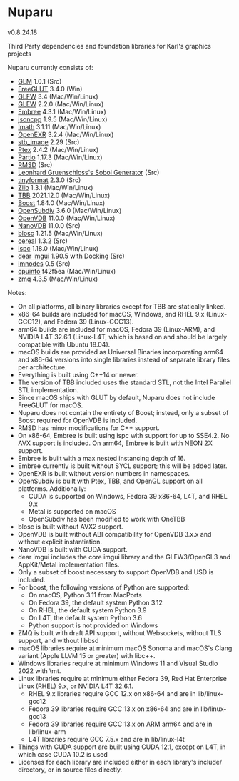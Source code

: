 Nuparu
======

v0.8.24.18

Third Party dependencies and foundation libraries for Karl's graphics projects

Nuparu currently consists of:

* [GLM](http://glm.g-truc.net) 1.0.1 (Src)
* [FreeGLUT](http://freeglut.sourceforge.net) 3.4.0 (Win)
* [GLFW](http://www.glfw.org) 3.4 (Mac/Win/Linux)
* [GLEW](https://github.com/nigels-com/glew) 2.2.0 (Mac/Win/Linux)
* [Embree](https://embree.github.io) 4.3.1 (Mac/Win/Linux)
* [jsoncpp](https://github.com/open-source-parsers/jsoncpp) 1.9.5 (Mac/Win/Linux)
* [Imath](https://github.com/AcademySoftwareFoundation/Imath) 3.1.11 (Mac/Win/Linux)
* [OpenEXR](https://github.com/AcademySoftwareFoundation/openexr) 3.2.4 (Mac/Win/Linux)
* [stb_image](https://github.com/nothings/stb) 2.29 (Src)
* [Ptex](http://ptex.us) 2.4.2 (Mac/Win/Linux)
* [Partio](https://www.disneyanimation.com/technology/partio.html) 1.17.3 (Mac/Win/Linux)
* [RMSD](http://boscoh.com/code/) (Src)
* [Leonhard Gruenschloss's Sobol Generator](http://gruenschloss.org) (Src)
* [tinyformat](https://github.com/c42f/tinyformat) 2.3.0 (Src)
* [Zlib](https://www.zlib.net) 1.3.1 (Mac/Win/Linux)
* [TBB](https://www.threadingbuildingblocks.org/) 2021.12.0 (Mac/Win/Linux)
* [Boost](http://www.boost.org) 1.84.0 (Mac/Win/Linux)
* [OpenSubdiv](http://graphics.pixar.com/opensubdiv/docs/intro.html) 3.6.0 (Mac/Win/Linux)
* [OpenVDB](http://www.openvdb.org/) 11.0.0 (Mac/Win/Linux)
* [NanoVDB](http://www.openvdb.org/) 11.0.0 (Src)
* [blosc](https://github.com/Blosc) 1.21.5 (Mac/Win/Linux)
* [cereal](https://uscilab.github.io/cereal/) 1.3.2 (Src)
* [ispc](https://ispc.github.io) 1.18.0 (Mac/Win/Linux)
* [dear imgui](https://github.com/ocornut/imgui) 1.90.5 with Docking (Src)
* [imnodes](https://github.com/Nelarius/imnodes) 0.5 (Src)
* [cpuinfo](https://github.com/pytorch/cpuinfo) f42f5ea (Mac/Win/Linux)
* [zmq](https://github.com/zeromq/libzmq) 4.3.5 (Mac/Win/Linux)

Notes:

* On all platforms, all binary libraries except for TBB are statically linked.
* x86-64 builds are included for macOS, Windows, and RHEL 9.x (Linux-GCC12), and Fedora 39 (Linux-GCC13).
* arm64 builds are included for macOS, Fedora 39 (Linux-ARM), and NVIDIA L4T 32.6.1 (Linux-L4T, which is based on and should be largely compatible with Ubuntu 18.04).
* macOS builds are provided as Universal Binaries incorporating arm64 and x86-64 versions into single libraries instead of separate library files per architecture.
* Everything is built using C++14 or newer.
* The version of TBB included uses the standard STL, not the Intel Parallel STL implementation.
* Since macOS ships with GLUT by default, Nuparu does not include FreeGLUT for macOS.
* Nuparu does not contain the entirety of Boost; instead, only a subset of Boost required for OpenVDB is included.
* RMSD has minor modifications for C++ support.
* On x86-64, Embree is built using ispc with support for up to SSE4.2. No AVX support is included. On arm64, Embree is built with NEON 2X support.
* Embree is built with a max nested instancing depth of 16.
* Embree currently is built without SYCL support; this will be added later.
* OpenEXR is built without version numbers in namespaces.
* OpenSubdiv is built with Ptex, TBB, and OpenGL support on all platforms. Additionally:
    * CUDA is supported on Windows, Fedora 39 x86-64, L4T, and RHEL 9.x
    * Metal is supported on macOS
    * OpenSubdiv has been modified to work with OneTBB
* blosc is built without AVX2 support.
* OpenVDB is built without ABI compatibility for OpenVDB 3.x.x and without explicit instantiation.
* NanoVDB is built with CUDA support.
* dear imgui includes the core imgui library and the GLFW3/OpenGL3 and AppKit/Metal implementation files.
* Only a subset of boost necessary to support OpenVDB and USD is included.
* For boost, the following versions of Python are supported:
    * On macOS, Python 3.11 from MacPorts
    * On Fedora 39, the default system Python 3.12
    * On RHEL, the default system Python 3.9
    * On L4T, the default system Python 3.6
    * Python support is not provided on Windows
* ZMQ is built with draft API support, without Websockets, without TLS support, and without libbsd
* macOS libraries require at minimum macOS Sonoma and macOS's Clang variant (Apple LLVM 15 or greater) with libc++.
* Windows libraries require at minimum Windows 11 and Visual Studio 2022 with \mt.
* Linux libraries require at minimum either Fedora 39, Red Hat Enterprise Linux (RHEL) 9.x, or NVIDIA L4T 32.6.1.
    * RHEL 9.x libraries require GCC 12.x on x86-64 and are in lib/linux-gcc12
    * Fedora 39 libraries require GCC 13.x on x86-64 and are in lib/linux-gcc13
    * Fedora 39 libraries require GCC 13.x on ARM arm64 and are in lib/linux-arm
    * L4T libraries require GCC 7.5.x and are in lib/linux-l4t
* Things with CUDA support are built using CUDA 12.1, except on L4T, in which case CUDA 10.2 is used
* Licenses for each library are included either in each library's include/ directory, or in source files directly.
